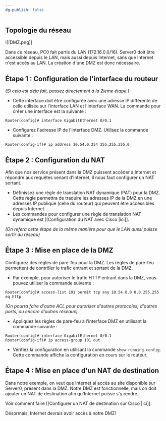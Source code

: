 ```yaml
---
dg-publish: false
---
```


## Topologie du réseau

![[DMZ.png]]

Dans ce réseau, PC0 fait partis du LAN (172.16.0.0/16). Server0 doit être accessible depuis le LAN, mais aussi depuis Internet, sans que Internet n'est accès au LAN. La création d'une DMZ est donc nécessaire. 

## Étape 1 : Configuration de l'interface du routeur 

*(Si cela est déja fait, passez directement à la 2ieme étape.)*

- Cette interface doit être configurée avec une adresse IP différente de celle utilisée sur l'interface LAN et l'interface WAN.  La commande pour créer une interface est la suivante :

```
Router(config)# interface GigabitEthernet 0/0.1
```

- Configurez l'adresse IP de l'interface DMZ. Utilisez la commande suivante :

```
Router(config-if)# ip address 10.54.0.254 255.255.255.0
```


## Étape 2 : Configuration du NAT

Afin que nos service présent dans la DMZ puissent accèder à Internet et répondre aux requêtes venant d'Internet, il nous faut configurer un NAT sortant. 

 - Définissez une règle de translation NAT dynamique (PAT) pour la DMZ. Cette règle permettra de traduire les adresses IP de la DMZ en une adresses IP publique (celle du routeur) qui peuvent être accessibles depuis Internet. 
  - Les commandes pour configurer une règle de translation NAT dynamique est [[Configuration du NAT avec Cisco |ici]].


*(On refera cette étape de la même manière pour que le LAN aussi puisse sortir du réseau)*

## Étape 3 : Mise en place de la DMZ

Configurez des règles de pare-feu pour la DMZ. Les règles de pare-feu permettent de contrôler le trafic entrant et sortant de la DMZ. 

- Par exemple, pour autoriser le trafic HTTP entrant dans la DMZ, vous pouvez utiliser la commande suivante :

```
Router(config)# access-list 101 permit tcp any 10.54.0.0 0.0.255.255 eq http
```

*(On pourra faire d'autre ACL pour autoriser d'autres protocoles, d'autres ports, ou encore d'autres réseaux)*

- Appliquez les règles de pare-feu à l'interface DMZ en utilisant la commande suivante :

```
Router(config)# interface GigabitEthernet 0/0.1 
Router(config-if)# ip access-group 101 out
```

- Vérifiez la configuration en utilisant la commande `show running-config`. Cette commande affiche la configuration en cours sur le routeur.

## Étape 4 : Mise en place d'un NAT de destination

Dans notre exemple, on veut que Internet ai accès au site disponible sur Server0, présent dans la DMZ.  Notre DMZ est fonctionnelle, mais on doit ajouter un NAT de destination afin qu'Internet puisse s'y rendre.

Voir comment faire [[Configurer un NAT de destination sur Cisco |ici]]. 

Désormais, Internet devrais avoir accès à notre DMZ! 


